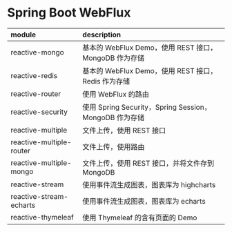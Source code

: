 # Spring Boot WebFlux 

| module | description |
|:-------|:------------|
|reactive-mongo | 基本的 WebFlux Demo，使用 REST 接口，MongoDB 作为存储|
|reactive-redis | 基本的 WebFlux Demo，使用 REST 接口，Redis 作为存储|
|reactive-router| 使用 WebFlux 的路由|
|reactive-security | 使用 Spring Security，Spring Session，MongoDB 作为存储 |
|reactive-multiple | 文件上传，使用 REST 接口|
|reactive-multiple-router | 文件上传，使用路由|
|reactive-multiple-mongo | 文件上传，使用 REST 接口，并将文件存到 MongoDB|
|reactive-stream | 使用事件流生成图表，图表库为 highcharts|
|reactive-stream-echarts | 使用事件流生成图表，图表库为 echarts|
|reactive-thymeleaf | 使用 Thymeleaf 的含有页面的 Demo|